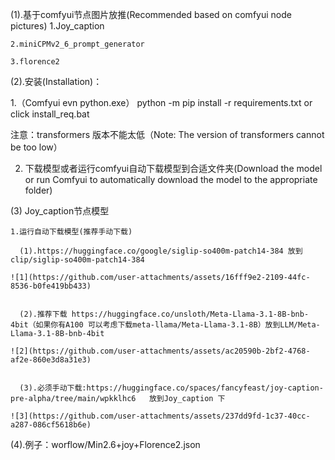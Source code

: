 (1).基于comfyui节点图片放推(Recommended based on comfyui node pictures)
    1.Joy_caption

    2.miniCPMv2_6_prompt_generator

    3.florence2

(2).安装(Installation)：

  1.（Comfyui evn python.exe） python -m pip install -r requirements.txt or click install_req.bat

  注意：transformers 版本不能太低（Note: The version of transformers cannot be too low）

  2. 下载模型或者运行comfyui自动下载模型到合适文件夹(Download the model or run Comfyui to automatically download the model to the appropriate folder)

(3) Joy_caption节点模型

    1.运行自动下载模型(推荐手动下载)

      (1).https://huggingface.co/google/siglip-so400m-patch14-384 放到clip/siglip-so400m-patch14-384

    ![1](https://github.com/user-attachments/assets/16fff9e2-2109-44fc-8536-b0fe419bb433)


      (2).推荐下载 https://huggingface.co/unsloth/Meta-Llama-3.1-8B-bnb-4bit（如果你有A100 可以考虑下载meta-llama/Meta-Llama-3.1-8B）放到LLM/Meta-Llama-3.1-8B-bnb-4bit
      
    ![2](https://github.com/user-attachments/assets/ac20590b-2bf2-4768-af2e-860e3d8a31e3)


      (3).必须手动下载:https://huggingface.co/spaces/fancyfeast/joy-caption-pre-alpha/tree/main/wpkklhc6   放到Joy_caption 下

    ![3](https://github.com/user-attachments/assets/237dd9fd-1c37-40cc-a287-086cf5618b6e)


(4).例子：worflow/Min2.6+joy+Florence2.json




